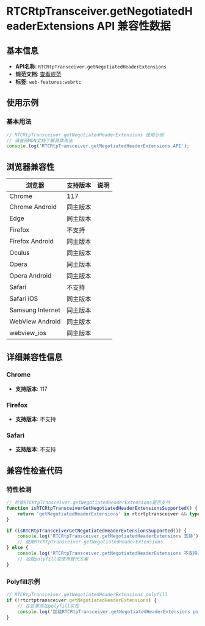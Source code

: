 # RTCRtpTransceiver.getNegotiatedHeaderExtensions API 兼容性数据

## 基本信息

- **API名称**: `RTCRtpTransceiver.getNegotiatedHeaderExtensions`
- **规范文档**: [查看规范](https://w3c.github.io/webrtc-extensions/#dom-rtcrtptransceiver-getnegotiatedheaderextensions)
- **标签**: `web-features:webrtc`

## 使用示例

### 基本用法

```javascript
// RTCRtpTransceiver.getNegotiatedHeaderExtensions 使用示例
// 请查阅MDN文档了解具体用法
console.log('RTCRtpTransceiver.getNegotiatedHeaderExtensions API');
```

## 浏览器兼容性

| 浏览器 | 支持版本 | 说明 |
|--------|----------|------|
| Chrome | 117 |  |
| Chrome Android | 同主版本 |  |
| Edge | 同主版本 |  |
| Firefox | 不支持 |  |
| Firefox Android | 同主版本 |  |
| Oculus | 同主版本 |  |
| Opera | 同主版本 |  |
| Opera Android | 同主版本 |  |
| Safari | 不支持 |  |
| Safari iOS | 同主版本 |  |
| Samsung Internet | 同主版本 |  |
| WebView Android | 同主版本 |  |
| webview_ios | 同主版本 |  |

## 详细兼容性信息

### Chrome

- **支持版本**: 117

### Firefox

- **支持版本**: 不支持

### Safari

- **支持版本**: 不支持

## 兼容性检查代码

### 特性检测

```javascript
// 检查RTCRtpTransceiver.getNegotiatedHeaderExtensions是否支持
function isRTCRtpTransceiverGetNegotiatedHeaderExtensionsSupported() {
    return 'getNegotiatedHeaderExtensions' in rtcrtptransceiver && typeof rtcrtptransceiver.getNegotiatedHeaderExtensions === 'function';
}

if (isRTCRtpTransceiverGetNegotiatedHeaderExtensionsSupported()) {
    console.log('RTCRtpTransceiver.getNegotiatedHeaderExtensions 支持');
    // 使用RTCRtpTransceiver.getNegotiatedHeaderExtensions
} else {
    console.log('RTCRtpTransceiver.getNegotiatedHeaderExtensions 不支持，需要polyfill');
    // 加载polyfill或使用替代方案
}
```

### Polyfill示例

```javascript
// RTCRtpTransceiver.getNegotiatedHeaderExtensions polyfill
if (!rtcrtptransceiver.getNegotiatedHeaderExtensions) {
    // 在这里添加polyfill实现
    console.log('加载RTCRtpTransceiver.getNegotiatedHeaderExtensions polyfill');
}
```

